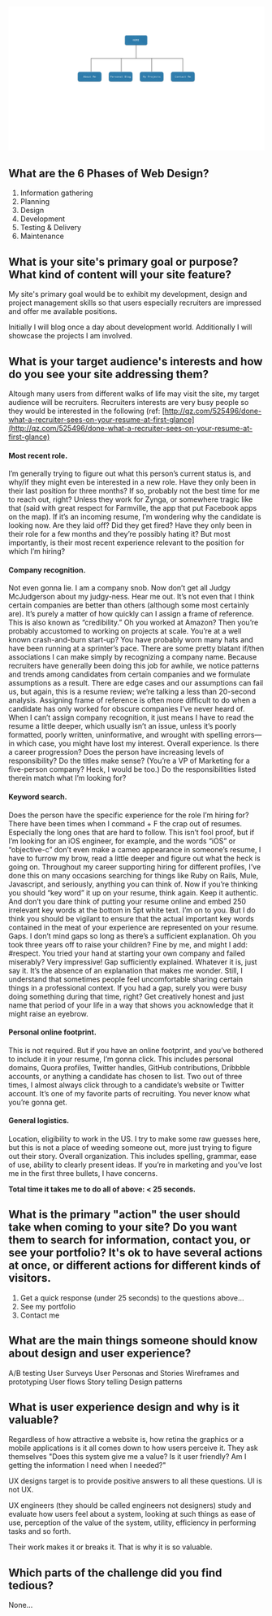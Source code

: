 ![Timur Catakli - Site Map](imgs/site-map.png)

## What are the 6 Phases of Web Design?
1. Information gathering
2. Planning
3. Design
4. Development
5. Testing & Delivery
6. Maintenance

## What is your site's primary goal or purpose? What kind of content will your site feature?

My site's primary goal would be to exhibit my development, design and project management skills so that users especially recruiters are impressed and offer me available positions.

Initially I will blog once a day about development world. Additionally I will showcase the projects I am involved.

## What is your target audience's interests and how do you see your site addressing them?

Altough many users from different walks of life may visit the site, my target audience will be recruiters. Recruiters interests are very busy people so they would be interested in the following (ref: [http://qz.com/525496/done-what-a-recruiter-sees-on-your-resume-at-first-glance](http://qz.com/525496/done-what-a-recruiter-sees-on-your-resume-at-first-glance)

#### Most recent role.
I’m generally trying to figure out what this person’s current status is, and why/if they might even be interested in a new role. Have they only been in their last position for three months? If so, probably not the best time for me to reach out, right? Unless they work for Zynga, or somewhere tragic like that (said with great respect for Farmville, the app that put Facebook apps on the map). If it’s an incoming resume, I’m wondering why the candidate is looking now. Are they laid off? Did they get fired? Have they only been in their role for a few months and they’re possibly hating it? But most importantly, is their most recent experience relevant to the position for which I’m hiring?

#### Company recognition.
Not even gonna lie. I am a company snob. Now don’t get all Judgy McJudgerson about my judgy-ness. Hear me out. It’s not even that I think certain companies are better than others (although some most certainly are). It’s purely a matter of how quickly can I assign a frame of reference. This is also known as “credibility.” Oh you worked at Amazon? Then you’re probably accustomed to working on projects at scale. You’re at a well known crash-and-burn start-up? You have probably worn many hats and have been running at a sprinter’s pace. There are some pretty blatant if/then associations I can make simply by recognizing a company name. Because recruiters have generally been doing this job for awhile, we notice patterns and trends among candidates from certain companies and we formulate assumptions as a result. There are edge cases and our assumptions can fail us, but again, this is a resume review; we’re talking a less than 20-second analysis. Assigning frame of reference is often more difficult to do when a candidate has only worked for obscure companies I’ve never heard of. When I can’t assign company recognition, it just means I have to read the resume a little deeper, which usually isn’t an issue, unless it’s poorly formatted, poorly written, uninformative, and wrought with spelling errors—in which case, you might have lost my interest.
Overall experience. Is there a career progression? Does the person have increasing levels of responsibility? Do the titles make sense? (You’re a VP of Marketing for a five-person company? Heck, I would be too.) Do the responsibilities listed therein match what I’m looking for?

#### Keyword search.
Does the person have the specific experience for the role I’m hiring for? There have been times when I command + F the crap out of resumes. Especially the long ones that are hard to follow. This isn’t fool proof, but if I’m looking for an iOS engineer, for example, and the words “iOS” or “objective-c” don’t even make a cameo appearance in someone’s resume, I have to furrow my brow, read a little deeper and figure out what the heck is going on. Throughout my career supporting hiring for different profiles, I’ve done this on many occasions searching for things like Ruby on Rails, Mule, Javascript, and seriously, anything you can think of. Now if you’re thinking you should “key word” it up on your resume, think again. Keep it authentic. And don’t you dare think of putting your resume online and embed 250 irrelevant key words at the bottom in 5pt white text. I’m on to you. But I do think you should be vigilant to ensure that the actual important key words contained in the meat of your experience are represented on your resume.
Gaps. I don’t mind gaps so long as there’s a sufficient explanation. Oh you took three years off to raise your children? Fine by me, and might I add: #respect. You tried your hand at starting your own company and failed miserably? Very impressive! Gap sufficiently explained. Whatever it is, just say it. It’s the absence of an explanation that makes me wonder. Still, I understand that sometimes people feel uncomfortable sharing certain things in a professional context. If you had a gap, surely you were busy doing something during that time, right? Get creatively honest and just name that period of your life in a way that shows you acknowledge that it might raise an eyebrow.
#### Personal online footprint.
This is not required. But if you have an online footprint, and you’ve bothered to include it in your resume, I’m gonna click. This includes personal domains, Quora profiles, Twitter handles, GitHub contributions, Dribbble accounts, or anything a candidate has chosen to list. Two out of three times, I almost always click through to a candidate’s website or Twitter account. It’s one of my favorite parts of recruiting. You never know what you’re gonna get.

#### General logistics.
Location, eligibility to work in the US. I try to make some raw guesses here, but this is not a place of weeding someone out, more just trying to figure out their story.
Overall organization. This includes spelling, grammar, ease of use, ability to clearly present ideas. If you’re in marketing and you’ve lost me in the first three bullets, I have concerns.

**Total time it takes me to do all of above: < 25 seconds.**

## What is the primary "action" the user should take when coming to your site? Do you want them to search for information, contact you, or see your portfolio? It's ok to have several actions at once, or different actions for different kinds of visitors.

1. Get a quick response (under 25 seconds) to the questions above...
2. See my portfolio
3. Contact me

## What are the main things someone should know about design and user experience?
A/B testing 
User Surveys
User Personas and Stories
Wireframes and prototyping
User flows
Story telling
Design patterns

## What is user experience design and why is it valuable? 
Regardless of how attractive a website is, how retina the graphics or a mobile applications is it all comes down to how users perceive it. They ask themselves "Does this system give me a value? Is it user friendly? Am I getting the information I need when I needed?"

UX designs target is to provide positive answers to all these questions. UI is not UX.

UX engineers (they should be called engineers not designers) study and evaluate how users feel about a system, looking at such things as ease of use, perception of the value of the system, utility, efficiency in performing tasks and so forth.

Their work makes it or breaks it. That is why it is so valuable.

## Which parts of the challenge did you find tedious?
None...
